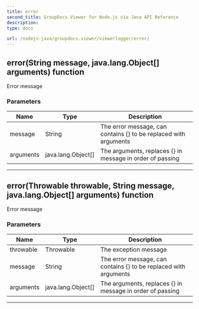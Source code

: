 ```yaml
---
title: error
second_title: GroupDocs.Viewer for Node.js via Java API Reference
description: 
type: docs

url: /nodejs-java/groupdocs.viewer/viewerlogger/error/
---
```


## error(String message, java.lang.Object[] arguments)  function

 Error message
 

### Parameters

| Name | Type | Description |
| --- | --- | --- |
| message | String | The error message, can contains {} to be replaced with arguments |
| arguments | java.lang.Object[] | The arguments, replaces {} in message in order of passing |


---


## error(Throwable throwable, String message, java.lang.Object[] arguments)  function

 Error message
 

### Parameters

| Name | Type | Description |
| --- | --- | --- |
| throwable | Throwable | The exception message |
| message | String | The error message, can contains {} to be replaced with arguments |
| arguments | java.lang.Object[] | The arguments, replaces {} in message in order of passing |


---


